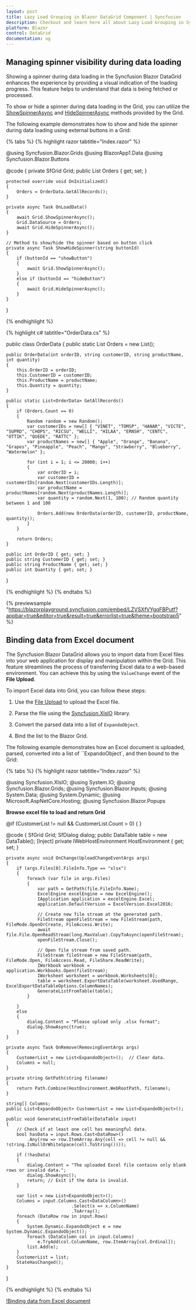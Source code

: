 ```yaml
---
layout: post
title: Lazy Load Grouping in Blazor DataGrid Component | Syncfusion
description: Checkout and learn here all about Lazy Load Grouping in Syncfusion Blazor DataGrid component and much more details.
platform: Blazor
control: DataGrid
documentation: ug
---
```


## Managing spinner visibility during data loading

Showing a spinner during data loading in the Syncfusion Blazor DataGrid enhances the experience by providing a visual indication of the loading progress. This feature helps to understand that data is being fetched or processed.

To show or hide a spinner during data loading in the Grid, you can utilize the [ShowSpinnerAsync](https://help.syncfusion.com/cr/blazor/Syncfusion.Blazor.Grids.SfGrid-1.html#Syncfusion_Blazor_Grids_SfGrid_1_ShowSpinnerAsync) and [HideSpinnerAsync](https://help.syncfusion.com/cr/blazor/Syncfusion.Blazor.Grids.SfGrid-1.html#Syncfusion_Blazor_Grids_SfGrid_1_HideSpinnerAsync) methods provided by the Grid.

The following example demonstrates how to show and hide the spinner during data loading using external buttons in a Grid:

{% tabs %}
{% highlight razor tabtitle="Index.razor" %}

@using Syncfusion.Blazor.Grids
@using BlazorApp1.Data
@using Syncfusion.Blazor.Buttons

<div Style="margin-bottom:15px">
    <SfButton CssClass="e-outline" OnClick="@(() => OnLoadData())" Content="Load Data"></SfButton>
    <SfButton CssClass="e-outline" Style="margin-left:5px" OnClick="@(() => ShowHideSpinner("showButton"))" Content="Show Spinner"></SfButton>
    <SfButton CssClass="e-outline" Style="margin-left:5px" OnClick="@(() => ShowHideSpinner("hideButton"))" Content="Hide Spinner"></SfButton>
</div>
<SfGrid @ref="Grid" TValue="OrderData" AllowPaging="true">
    <GridColumns>
        <GridColumn Field="@nameof(OrderData.OrderID)" HeaderText="Order ID" TextAlign="TextAlign.Right" Width="90"></GridColumn>
        <GridColumn Field="@nameof(OrderData.CustomerID)" HeaderText="Customer ID" Width="100"></GridColumn>
        <GridColumn Field="@nameof(OrderData.ProductName)" HeaderText="Product Name" Width="110"></GridColumn>
        <GridColumn Field="@nameof(OrderData.Quantity)" HeaderText="Quantity" Width="100"></GridColumn>
    </GridColumns>
</SfGrid>

@code {
    private SfGrid<OrderData> Grid;
    public List<OrderData> Orders { get; set; }

    protected override void OnInitialized()
    {
        Orders = OrderData.GetAllRecords();
    }

    private async Task OnLoadData()
    {
        await Grid.ShowSpinnerAsync();
        Grid.DataSource = Orders;
        await Grid.HideSpinnerAsync();
    }

    // Method to show/hide the spinner based on button click
    private async Task ShowHideSpinner(string buttonId)
    {
        if (buttonId == "showButton")
        {
            await Grid.ShowSpinnerAsync();
        }
        else if (buttonId == "hideButton")
        {
            await Grid.HideSpinnerAsync();
        }
    }
}

{% endhighlight %}

{% highlight c# tabtitle="OrderData.cs" %}

public class OrderData
{
    public static List<OrderData> Orders = new List<OrderData>();

    public OrderData(int orderID, string customerID, string productName, int quantity)
    {
        this.OrderID = orderID;
        this.CustomerID = customerID;
        this.ProductName = productName;
        this.Quantity = quantity;
    }

    public static List<OrderData> GetAllRecords()
    {
        if (Orders.Count == 0)
        {
            Random random = new Random();
            var customerIDs = new[] { "VINET", "TOMSP", "HANAR", "VICTE", "SUPRD", "CHOPS", "RICSU", "WELLI", "HILAA", "ERNSH", "CENTC", "OTTIK", "QUEDE", "RATTC" };
            var productNames = new[] { "Apple", "Orange", "Banana", "Grapes", "Pineapple", "Peach", "Mango", "Strawberry", "Blueberry", "Watermelon" };

            for (int i = 1; i <= 20000; i++)
            {
                var orderID = i;
                var customerID = customerIDs[random.Next(customerIDs.Length)];
                var productName = productNames[random.Next(productNames.Length)];
                var quantity = random.Next(1, 100); // Random quantity between 1 and 100

                Orders.Add(new OrderData(orderID, customerID, productName, quantity));
            }
        }

        return Orders;
    }

    public int OrderID { get; set; }
    public string CustomerID { get; set; }
    public string ProductName { get; set; }
    public int Quantity { get; set; }
}

{% endhighlight %}
{% endtabs %}

{% previewsample "https://blazorplayground.syncfusion.com/embed/LZVSXfVYgqFBPutf?appbar=true&editor=true&result=true&errorlist=true&theme=bootstrap5" %}

## Binding data from Excel document

The Syncfusion Blazor DataGrid allows you to import data from Excel files into your web application for display and manipulation within the Grid. This feature streamlines the process of transferring Excel data to a web-based environment. You can achieve this by using the `ValueChange` event of the **File Upload**.

To import Excel data into Grid, you can follow these steps:

1. Use the [File Upload](https://blazor.syncfusion.com/documentation/file-upload/getting-started-with-web-app) to upload the Excel file.

2. Parse the file using the [Syncfusion.XlslO](https://www.nuget.org/packages/Syncfusion.XlsIO.Net.Core/) library.

3. Convert the parsed data into a list of `ExpandoObject`.

4. Bind the list to the Blazor Grid.

The following example demonstrates how an Excel document is uploaded, parsed, converted into a list of ``ExpandoObject`, and then bound to the Grid:

{% tabs %}
{% highlight razor tabtitle="Index.razor" %}

@using Syncfusion.XlsIO;
@using System.IO;
@using Syncfusion.Blazor.Grids;
@using Syncfusion.Blazor.Inputs;
@using System.Data;
@using System.Dynamic;
@using Microsoft.AspNetCore.Hosting;
@using Syncfusion.Blazor.Popups

<label style="padding:20px 0px 20px 0px;font-weight: bold">Browse excel file to load and return Grid</label>
<div id="target">
    <SfUploader>
        <UploaderEvents OnRemove="OnRemove" ValueChange="OnChange"></UploaderEvents>
    </SfUploader>
</div>
@if (CustomerList != null && CustomerList.Count > 0)
{
    <SfGrid @ref="Grid" DataSource="@CustomerList" AllowPaging="true" Height="340px">
    </SfGrid>
}
<SfDialog @ref="dialog" ID="dialog" Target="#target" Visible="false" ShowCloseIcon="true" Header="Alert">
</SfDialog>

<style>
    #target {
        position: relative;
    }
    .dialog {
        max-height: 107px;
    }
</style>

@code {
    SfGrid<ExpandoObject> Grid;
    SfDialog dialog;
    public DataTable table = new DataTable();
    [Inject] private IWebHostEnvironment HostEnvironment { get; set; }

    private async void OnChange(UploadChangeEventArgs args)
    {
        if (args.Files[0].FileInfo.Type == "xlsx")
        {
            foreach (var file in args.Files)
            {
                var path = GetPath(file.FileInfo.Name);
                ExcelEngine excelEngine = new ExcelEngine();
                IApplication application = excelEngine.Excel;
                application.DefaultVersion = ExcelVersion.Excel2016;

                // Create new file stream at the generated path.
                FileStream openFileStream = new FileStream(path, FileMode.OpenOrCreate, FileAccess.Write);
                await file.File.OpenReadStream(long.MaxValue).CopyToAsync(openFileStream);
                openFileStream.Close();

                // Open file stream from saved path.
                FileStream fileStream = new FileStream(path, FileMode.Open, FileAccess.Read, FileShare.ReadWrite);
                IWorkbook workbook = application.Workbooks.Open(fileStream);
                IWorksheet worksheet = workbook.Worksheets[0];
                table = worksheet.ExportDataTable(worksheet.UsedRange, ExcelExportDataTableOptions.ColumnNames);
                GenerateListFromTable(table);
            }

        }
        else
        {
            dialog.Content = "Please upload only .xlsx format";
            dialog.ShowAsync(true);
        }
    }

    private async Task OnRemove(RemovingEventArgs args)
    {
        CustomerList = new List<ExpandoObject>();  // Clear data.
        Columns = null;
    }

    private string GetPath(string filename)
    {
        return Path.Combine(HostEnvironment.WebRootPath, filename);
    }

    string[] Columns;
    public List<ExpandoObject> CustomerList = new List<ExpandoObject>();

    public void GenerateListFromTable(DataTable input)
    {
        // Check if at least one cell has meaningful data.
        bool hasData = input.Rows.Cast<DataRow>()
            .Any(row => row.ItemArray.Any(cell => cell != null && !string.IsNullOrWhiteSpace(cell.ToString())));

        if (!hasData)
        {
            dialog.Content = "The uploaded Excel file contains only blank rows or invalid data.";
            dialog.ShowAsync();
            return; // Exit if the data is invalid.
        }

        var list = new List<ExpandoObject>();
        Columns = input.Columns.Cast<DataColumn>()
                             .Select(x => x.ColumnName)
                             .ToArray();
        foreach (DataRow row in input.Rows)
        {
            System.Dynamic.ExpandoObject e = new System.Dynamic.ExpandoObject();
            foreach (DataColumn col in input.Columns)
                e.TryAdd(col.ColumnName, row.ItemArray[col.Ordinal]);
            list.Add(e);
        }
        CustomerList = list;
        StateHasChanged();
    }
}

{% endhighlight %}
{% endtabs %}

[!Binding data from Excel document](./images/excel-import-data.gif)